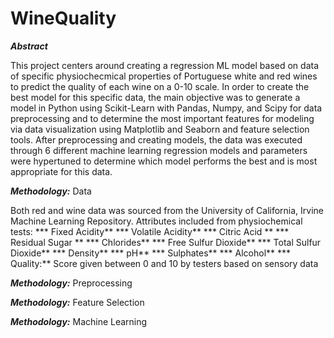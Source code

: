 # WineQuality

**_Abstract_**

This project centers around creating a regression ML model based on data of specific physiochecmical properties of Portuguese white and red wines to predict the quality of each wine on a 0-10 scale. In order to create the best model for this specific data, the main objective was to generate a model in Python using Scikit-Learn with Pandas, Numpy, and Scipy for data preprocessing and to determine the most important features for modeling via data visualization using Matplotlib and Seaborn and feature selection tools. After preprocessing and creating models, the data was executed through 6 different machine learning regression models and parameters were hypertuned to determine which model performs the best and is most appropriate for this data.

**_Methodology:_** Data

Both red and wine data was sourced from the University of California, Irvine Machine Learning Repository. Attributes included from physiochemical tests:
*** Fixed Acidity**
*** Volatile Acidity**
*** Citric Acid **
*** Residual Sugar **
*** Chlorides**
*** Free Sulfur Dioxide**
*** Total Sulfur Dioxide**
*** Density**
*** pH**
*** Sulphates**
*** Alcohol**
*** Quality:** Score given between 0 and 10 by testers based on sensory data



**_Methodology:_** Preprocessing




**_Methodology:_** Feature Selection 




**_Methodology:_** Machine Learning  




